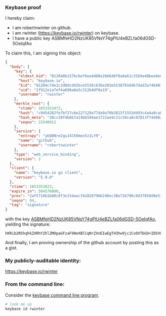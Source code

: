 ### Keybase proof

I hereby claim:

  * I am robertnwinter on github.
  * I am rwinter (https://keybase.io/rwinter) on keybase.
  * I have a public key ASBMfeHD2NzUK85VNsY74gPlU4eBZLfa06dGSD-5OeIqfAo

To claim this, I am signing this object:

```json
{
  "body": {
    "key": {
      "eldest_kid": "012048b157bcbef6ea4d88e2b66d0f8a0a61c32b9a48bee9eed86210282b2375bb8a0a",
      "host": "keybase.io",
      "kid": "01204c7de1c3d8dcd42bce5536c63be203e553878164b7dad3a746483fb939e22a7c0a",
      "uid": "2f912e1a7ef4a696a6e5c312b4df8a19",
      "username": "rwinter"
    },
    "merkle_root": {
      "ctime": 1653353472,
      "hash": "c9d54282fe7bf27c6e227129a77da9a70b3815f1553d493c4a4a0ca8d8271e139417a4a57d0e9b7ef6bace24a17922ab275c27c6b7fb1b5456f51f71971b61b5",
      "hash_meta": "38cc20f4b6b7a14bb594ae3722ae9c21c59ca8c87013f74498284a5d38cac3e8",
      "seqno": 22540912
    },
    "service": {
      "entropy": "ybQ8Nre2guJ4lEOmex5z1LY9",
      "name": "github",
      "username": "robertnwinter"
    },
    "type": "web_service_binding",
    "version": 2
  },
  "client": {
    "name": "keybase.io go client",
    "version": "5.9.0"
  },
  "ctime": 1653353823,
  "expire_in": 504576000,
  "prev": "2af5710b1bd0c0f3e154aacf42820796b240ec38e716796c9d37850d0e51a6f7",
  "seqno": 94,
  "tag": "signature"
}
```

with the key [ASBMfeHD2NzUK85VNsY74gPlU4eBZLfa06dGSD-5OeIqfAo](https://keybase.io/rwinter), yielding the signature:

```
hKRib2R5hqhkZXRhY2hlZMOpaGFzaF90eXBlCqNrZXnEIwEgTH3hw9jc1CvOVTbGO+ID5VOHgWS32tOnRkg/uTniKnwKp3BheWxvYWTESpcCXsQgKvVxCxvQwPPhVKrPQoIHlrJA7DjnFnlsnTeFDQ5RpvfEIH9Y2Te+p+RYI44rMj86FHzjyNRm8KJCHkhbVYWp0nUWAgHCo3NpZ8RAkliAyIt+UpPLSLlsQTCn5E1VpupxISpSH7hqU6BSsFreWB9WXIAFSWluX73LuclFFwpSo6+ZBg2jnUa5rx0gAqhzaWdfdHlwZSCkaGFzaIKkdHlwZQildmFsdWXEINQGtzlgXeipnLCoJ6kp9SQUFaj9l1R/br3q4fTHzON/o3RhZ80CAqd2ZXJzaW9uAQ==

```

And finally, I am proving ownership of the github account by posting this as a gist.

### My publicly-auditable identity:

https://keybase.io/rwinter

### From the command line:

Consider the [keybase command line program](https://keybase.io/download).

```bash
# look me up
keybase id rwinter
```

